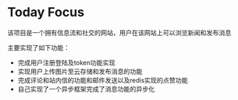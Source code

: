 # Today Focus

该项目是一个拥有信息流和社交的网站，用户在该网站上可以浏览新闻和发布消息

主要实现了如下功能：

- 完成用户注册登陆及token功能实现
- 实现用户上传图片至云存储和发布消息的功能
- 完成评论和站内信的功能和邮件发送以及redis实现的点赞功能
- 自己实现了一个异步框架完成了消息功能的异步化

